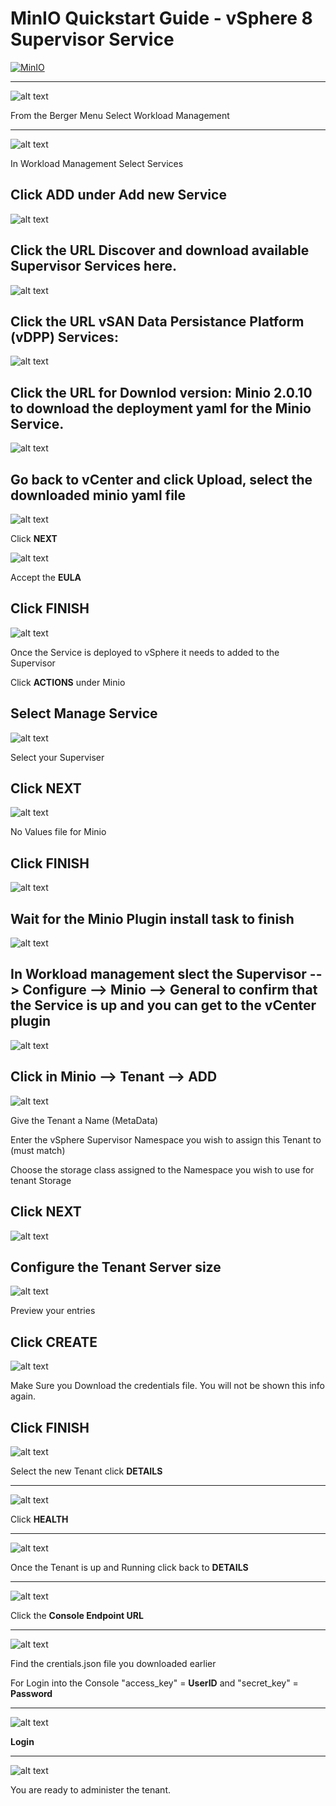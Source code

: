 # MinIO Quickstart Guide - vSphere 8 Supervisor Service

[![MinIO](../_images/minio.logo.svg)]()

---

![alt text](../_images/shot1.png)




From the Berger Menu Select Workload Management

---
![alt text](../_images/workload.mangement.png)

In Workload Management Select Services

Click **ADD** under Add new Service
---

![alt text](../_images/register.service.png)

Click the URL Discover and download available Supervisor Services here.
---

![alt text](../_images/vsan.dpp.png)

Click the **URL** vSAN Data Persistance Platform (vDPP) Services:
---

![alt text](../_images/vsan.dpp.2.png)

Click the **URL** for Downlod version: Minio 2.0.10 to download the deployment yaml for the Minio Service.
---
![alt text](../_images/register.service.png)

Go back to vCenter and click Upload, select the downloaded minio yaml file
---
![alt text](../_images/new.service.minio.png)

Click **NEXT**

![alt text](../_images/eula.png)

Accept the **EULA**

Click **FINISH**
---
![alt text](../_images/manage.service.minio.png)

Once the Service is deployed to vSphere it needs to added to the Supervisor

Click **ACTIONS** under Minio

Select Manage Service
---
![alt text](../_images/manage.configure.png)

Select your Superviser

Click **NEXT**
---
![alt text](../_images/manage.review.png)

No Values file for Minio

Click **FINISH**
---
![alt text](../_images/plugin.deployed.png)

Wait for the Minio Plugin install task to finish
---
![alt text](../_images/minio.plugin.general.png)

In Workload management slect the **Supervisor --> Configure --> Minio --> General** to confirm that the Service is up and you can get to the vCenter plugin
---
![alt text](../_images/minio.plugin.tenant.png)

Click in **Minio --> Tenant --> ADD**
---
![alt text](../_images/create.tenant.name.tenant.png)

Give the Tenant a Name (MetaData)

Enter the vSphere Supervisor Namespace you wish to assign this Tenant to (must match)

Choose the storage class assigned to the Namespace you wish to use for tenant Storage

Click **NEXT**
---
![alt text](../_images/create.tenant.tenant.size.png)

Configure the Tenant Server size
---
![alt text](../_images/create.tenant.preview.configuration.png)

Preview your entries

Click **CREATE**
---
![alt text](../_images/create.tenant.credetials.png)

Make Sure you Download the credentials file. You will not be shown this info again.

Click **FINISH**
---
![alt text](../_images/minio.tenant.details.1.png)

Select the new Tenant click **DETAILS**

---
![alt text](../_images/minio.tenant.details.2.png)

Click **HEALTH**

---
![alt text](../_images/minio.tenant.details.3.png)

Once the Tenant is up and Running click back to **DETAILS**

---
![alt text](../_images/minio.tenant.details.2.png)

Click the **Console Endpoint URL**

---
![alt text](../_images/creds.json.file.png)

Find the crentials.json file you downloaded earlier

For Login into the Console "access_key" = **UserID** and "secret_key" = **Password**

---
![alt text](../_images/object.store.login.1.png)

**Login**

---
![alt text](../_images/object.store.ui.png)

You are ready to administer the tenant.
